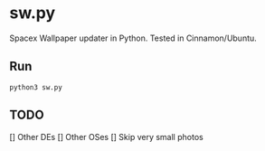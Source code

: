 # sw.py
Spacex Wallpaper updater in Python. Tested in Cinnamon/Ubuntu.

## Run
```
python3 sw.py
```

## TODO

[] Other DEs
[] Other OSes
[] Skip very small photos
